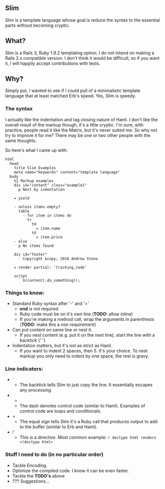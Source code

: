 ## Slim 

Slim is a template language whose goal is reduce the syntax to the essential parts without becoming cryptic.  

## What?

Slim is a Rails 3, Ruby 1.9.2 templating option.  I do not intend on making a Rails 2.x compatible version.  I don't think it would be difficult, so if you want it, I will happily accept contributions with tests.

## Why?

Simply put, I wanted to see if I could pull of a minimalistic template language that at least matched Erb's speed.  Yes, Slim is speedy.

### The syntax

I actually like the indentation and tag closing nature of Haml.  I don't like the overall result of the markup though, it's a little cryptic.  I'm sure, with practice, people read it like the Matrix, but it's never suited me.  So why not try to improve it for me?  There may be one or two other people with the same thoughts.


So here's what I came up with:

    html 
      head 
        title Slim Examples
        meta name="keywords" content="template language"
      body
        h1 Markup examples
        div id="content" class="example1"
          p Nest by indentation

        = yield

        - unless items.empty?
          table
            - for item in items do
              tr 
                td 
                  = item.name
                td 
                  = item.price
        - else
          p No items found

        div id="footer"
          ` Copyright &copy; 2010 Andrew Stone

        = render partial: 'tracking_code' 

        script
          ` $(content).do_something();


### Things to know:

* Standard Ruby syntax after '-' and '='
  * __end__ is not required
  * Ruby code must be on it's own line (__TODO:__ allow inline)
  * If you're making a method call, wrap the arguments in parenthesis (__TODO:__ make this a non requirement)
* Can put content on same line or nest it.
  * If you nest content (e.g. put it on the next line), start the line with a backtick ('`')
* Indentation matters, but it's not as strict as Haml.
  * If you want to indent 2 spaces, then 5.  It's your choice. To nest markup you only need to indent by one space, the rest is gravy.


### Line indicators:

* ` 
  * The backtick tells Slim to just copy the line.  It essentially escapes any processing.
* -
  * The dash denotes control code (similar to Haml).  Examples of control code are loops and conditionals.
* =
  * The equal sign tells Slim it's a Ruby call that produces output to add to the buffer (similar to Erb and Haml). 
* !
  * This is a directive.  Most common example:
        ` ! doctype html renders  <!doctype html> `


### Stuff I need to do (in no particular order)

* Tackle Encoding.
* Optimize the compiled code.  I know it can be even faster.
* Tackle the __TODO's__ above
* ??? Suggestions...
